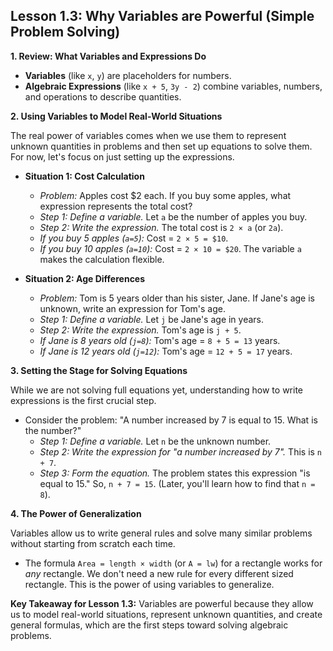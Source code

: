 ## Lesson 1.3: Why Variables are Powerful (Simple Problem Solving)

**1. Review: What Variables and Expressions Do**

*   **Variables** (like `x`, `y`) are placeholders for numbers.
*   **Algebraic Expressions** (like `x + 5`, `3y - 2`) combine variables, numbers, and operations to describe quantities.

**2. Using Variables to Model Real-World Situations**

The real power of variables comes when we use them to represent unknown quantities in problems and then set up equations to solve them. For now, let's focus on just setting up the expressions.

*   **Situation 1: Cost Calculation**
    *   *Problem:* Apples cost $2 each. If you buy some apples, what expression represents the total cost?
    *   *Step 1: Define a variable.* Let `a` be the number of apples you buy.
    *   *Step 2: Write the expression.* The total cost is `2 × a` (or `2a`).
    *   *If you buy 5 apples (`a=5`):* Cost = `2 × 5 = $10`.
    *   *If you buy 10 apples (`a=10`):* Cost = `2 × 10 = $20`.
    The variable `a` makes the calculation flexible.

*   **Situation 2: Age Differences**
    *   *Problem:* Tom is 5 years older than his sister, Jane. If Jane's age is unknown, write an expression for Tom's age.
    *   *Step 1: Define a variable.* Let `j` be Jane's age in years.
    *   *Step 2: Write the expression.* Tom's age is `j + 5`.
    *   *If Jane is 8 years old (`j=8`):* Tom's age = `8 + 5 = 13` years.
    *   *If Jane is 12 years old (`j=12`):* Tom's age = `12 + 5 = 17` years.

**3. Setting the Stage for Solving Equations**

While we are not solving full equations yet, understanding how to write expressions is the first crucial step.

*   Consider the problem: "A number increased by 7 is equal to 15. What is the number?"
    *   *Step 1: Define a variable.* Let `n` be the unknown number.
    *   *Step 2: Write the expression for "a number increased by 7".* This is `n + 7`.
    *   *Step 3: Form the equation.* The problem states this expression "is equal to 15." So, `n + 7 = 15`.
    (Later, you'll learn how to find that `n = 8`).

**4. The Power of Generalization**

Variables allow us to write general rules and solve many similar problems without starting from scratch each time.
*   The formula `Area = length × width` (or `A = lw`) for a rectangle works for *any* rectangle. We don't need a new rule for every different sized rectangle. This is the power of using variables to generalize.

**Key Takeaway for Lesson 1.3:**
Variables are powerful because they allow us to model real-world situations, represent unknown quantities, and create general formulas, which are the first steps toward solving algebraic problems.